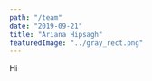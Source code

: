 ```yaml
---
path: "/team"
date: "2019-09-21"
title: "Ariana Hipsagh"
featuredImage: "../gray_rect.png"
---
```

Hi